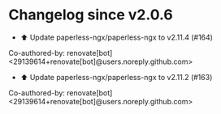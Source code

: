 # Changelog since v2.0.6
- ⬆️ Update paperless-ngx/paperless-ngx to v2.11.4 (#164)

Co-authored-by: renovate[bot] <29139614+renovate[bot]@users.noreply.github.com> 
- ⬆️ Update paperless-ngx/paperless-ngx to v2.11.2 (#163)

Co-authored-by: renovate[bot] <29139614+renovate[bot]@users.noreply.github.com> 
